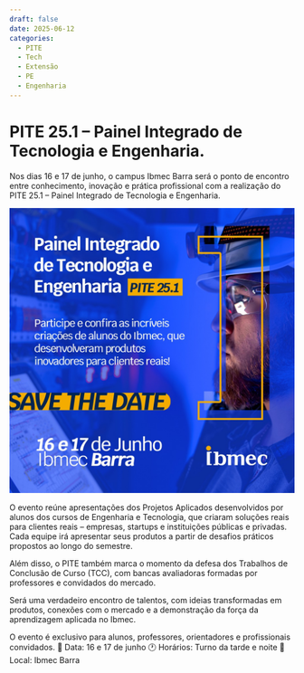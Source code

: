 ```yaml
---
draft: false 
date: 2025-06-12 
categories:
  - PITE
  - Tech
  - Extensão
  - PE
  - Engenharia
---
```


# PITE 25.1 – Painel Integrado de Tecnologia e Engenharia.

Nos dias 16 e 17 de junho, o campus Ibmec Barra será o ponto de encontro entre conhecimento, inovação e prática profissional com a realização do PITE 25.1 – Painel Integrado de Tecnologia e Engenharia.

![pite](../../assets/img/pite.jpg)

O evento reúne apresentações dos Projetos Aplicados desenvolvidos por alunos dos cursos de Engenharia e Tecnologia, que criaram soluções reais para clientes reais – empresas, startups e instituições públicas e privadas. Cada equipe irá apresentar seus produtos a partir de desafios práticos propostos ao longo do semestre.

Além disso, o PITE também marca o momento da defesa dos Trabalhos de Conclusão de Curso (TCC), com bancas avaliadoras formadas por professores e convidados do mercado.

Será uma verdadeiro encontro de talentos, com ideias transformadas em produtos, conexões com o mercado e a demonstração da força da aprendizagem aplicada no Ibmec.

O evento é exclusivo para alunos, professores, orientadores e profissionais convidados.
📍 Data: 16 e 17 de junho
🕐 Horários: Turno da tarde e noite
📌 Local: Ibmec Barra